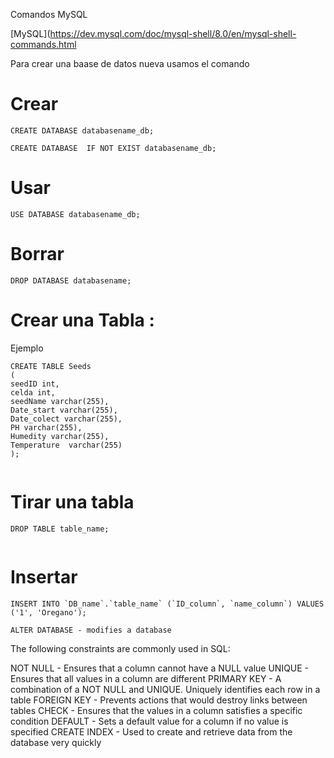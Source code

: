Comandos MySQL 



[MySQL](https://dev.mysql.com/doc/mysql-shell/8.0/en/mysql-shell-commands.html


Para crear una baase de datos nueva usamos el comando 



# Crear 

```
CREATE DATABASE databasename_db;
```

```
CREATE DATABASE  IF NOT EXIST databasename_db;
```


# Usar 

```
USE DATABASE databasename_db;
```


# Borrar 
```
DROP DATABASE databasename;
```

# Crear una Tabla  :


Ejemplo 

```
CREATE TABLE Seeds
(
seedID int,
celda int,
seedName varchar(255),
Date_start varchar(255),
Date_colect varchar(255),
PH varchar(255),
Humedity varchar(255),
Temperature  varchar(255)
);


```
# Tirar una tabla 

```
DROP TABLE table_name;
 
```

# Insertar 

```
INSERT INTO `DB_name`.`table_name` (`ID_column`, `name_column`) VALUES ('1', 'Oregano');
```


```
ALTER DATABASE - modifies a database
```


The following constraints are commonly used in SQL:

NOT NULL - Ensures that a column cannot have a NULL value
UNIQUE - Ensures that all values in a column are different
PRIMARY KEY - A combination of a NOT NULL and UNIQUE. Uniquely identifies each row in a table
FOREIGN KEY - Prevents actions that would destroy links between tables
CHECK - Ensures that the values in a column satisfies a specific condition
DEFAULT - Sets a default value for a column if no value is specified
CREATE INDEX - Used to create and retrieve data from the database very quickly
